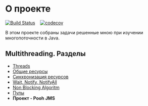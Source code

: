 # О проекте
[![Build Status](https://travis-ci.org/ReyBos/job4j_design.svg?branch=master)](https://travis-ci.org/ReyBos/job4j_threads) &nbsp;&nbsp;
[![codecov](https://codecov.io/gh/ReyBos/job4j_threads/branch/master/graph/badge.svg?token=6MP39YUB6H)](https://codecov.io/gh/ReyBos/job4j_threads)

<p>В этом проекте собраны задачи решенные мною при изучении многопоточности в Java. </p>
<h2>Multithreading. Разделы</h2>
<ul>
  <li><a href="https://github.com/ReyBos/job4j_threads/tree/master/src/main/java/ru/job4j/concurrent">Threads</a></li>
  <li><a href="https://github.com/ReyBos/job4j_threads/tree/master/src/main/java/ru/job4j/common/resources">Общие ресурсы</a></li>
  <li><a href="https://github.com/ReyBos/job4j_threads/tree/master/src/main/java/ru/job4j/synch">Синхронизация ресурсов</a></li>
  <li><a href="https://github.com/ReyBos/job4j_threads/tree/master/src/main/java/ru/job4j/wait">Wait, Notify, NotifyAll</a></li>
  <li><a href="https://github.com/ReyBos/job4j_threads/tree/master/src/main/java/ru/job4j/non/blocking">Non Blocking Algoritm</a></li>
  <li><a href="https://github.com/ReyBos/job4j_threads/tree/master/src/main/java/ru/job4j/pool">Пулы</a></li>
  <li><strong><a >Проект - Pooh JMS</a></strong></li>
</ul>
